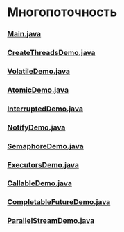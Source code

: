 # Многопоточность

### [Main.java](Main.java) 
### [CreateThreadsDemo.java](CreateThreadsDemo.java)
### [VolatileDemo.java](VolatileDemo.java)
### [AtomicDemo.java](AtomicDemo.java)
### [InterruptedDemo.java](InterruptedDemo.java)
### [NotifyDemo.java](NotifyDemo.java)
### [SemaphoreDemo.java](SemaphoreDemo.java)
### [ExecutorsDemo.java](ExecutorsDemo.java)
### [CallableDemo.java](CallableDemo.java)
### [CompletableFutureDemo.java](CompletableFutureDemo.java)
### [ParallelStreamDemo.java](ParallelStreamDemo.java)